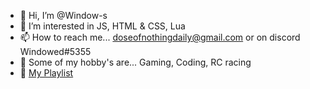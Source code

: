 - 👋 Hi, I’m @Window-s
- 👀 I’m interested in JS, HTML & CSS, Lua 
- 📫 How to reach me... doseofnothingdaily@gmail.com or on discord Windowed#5355
- 🔭 Some of my hobby's are... Gaming, Coding, RC racing 
- 🎵 <a href="https://open.spotify.com/playlist/0oEk2TCVADbyOoq37M446C?si=81b20bdb2b6d4b4c" target="_blank"> My Playlist</a>
